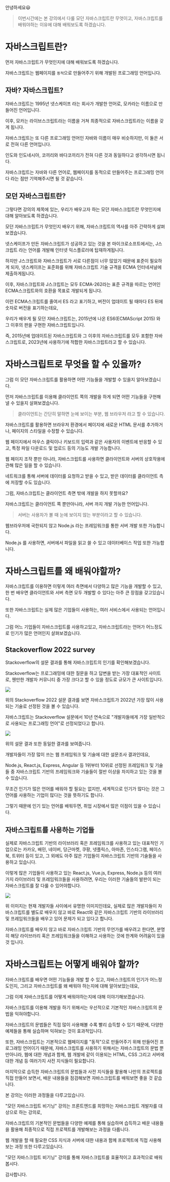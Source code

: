 안녕하세요😃

> 이번시간에는 본 강의에서 다룰 모던 자바스크립트란 무엇이고, 자바스크립트를 배워야하는 이유에 대해 배워보도록 하겠습니다.

# 자바스크립트란?

먼저 자바스크립트가 무엇인지에 대해 배워보도록 하겠습니다.

자바스크립트는 웹페이지를 `동적`으로 만들어주기 위해 개발된 프로그래밍 언어입니다.

## 자바? 자바스크립트?

자바스크립트는 1995년 넷스케이프 라는 회사가 개발한 언어로, 모카라는 이름으로 만들어진 언어입니다.

이후, 모카는 라이브스크립트라는 이름을 거쳐 최종적으로 자바스크립트라는 이름을 갖게 됩니다.

자바스크립트는 또 다른 프로그래밍 언어인 자바와 이름이 매우 비슷하지만, 이 둘은 서로 전혀 다른 언어입니다.

인도와 인도네시아, 코끼리와 바다코끼리가 전혀 다른 것과 동일하다고 생각하시면 됩니다.

자바스크립트는 자바와 다른 언어로, 웹페이지를 동적으로 만들어주는 프로그래밍 언어다 라는 점만 기억해주시면 될 것 같습니다.

## 모던 자바스크립트란?

그렇다면 강의의 제목에 있는, 우리가 배우고자 하는 모던 자바스크립트란 무엇인지에 대해 알아보도록 하겠습니다.

모던 자바스크립트가 무엇인지 배우기 위해, 자바스크립트의 역사를 아주 간략하게 살펴보겠습니다.

넷스케이프가 만든 자바스크립트가 성공하고 있는 것을 본 마이크로소프트에서는, J스크립트 라는 언어를 개발해 인터넷 익스플로러에 탑재하게됩니다.

하지만 J스크립트와 자바스크립트가 서로 다른점이 너무 많았기 때문에 표준이 필요하게 되자, 넷스케이프는 표준화를 위해 자바스크립트 기술 규격을 ECMA 인터네셔널에 제출하게됩니다.

이후, 자바스크립트와 J스크립트는 모두 ECMA-262라는 표준 규격을 따르는 언어인 ECMA스크립트와의 호환을 목표로 개발되게 됩니다.

이런 ECMA스크립트를 줄여서 ES 라고 표기하고, 버전이 업데이트 될 때마다 ES 뒤에 숫자로 버전을 표기하는데요,

우리가 배우게 될 모던 자바스크립트는, 2015년에 나온 ES6(ECMAScript 2015) 와 그 이후의 판을 구현한 자바스크립트입니다.

즉, 2015년에 업데이트된 자바스크립트와 그 이후의 자바스크립트를 모두 포함한 자바스크립트로, 2023년에 사용하기에 적합한 자바스크립트라고 할 수 있습니다.

# 자바스크립트로 무엇을 할 수 있을까?

그럼 이 모던 자바스크립트를 활용하면 어떤 기능들을 개발할 수 있을지 알아보겠습니다.

먼저 자바스크립트를 이용해 클라이언트 쪽의 개발을 하게 되면 어떤 기능들을 구현해 낼 수 있을지 살펴보겠습니다.

> 클라이언트는 간단히 말하면 눈에 보이는 부분, 웹 브라우저 라고 할 수 있습니다.

자바스크립트를 활용하면 브라우저 환경에서 페이지에 새로운 HTML 문서를 추가하거나, 페이지의 스타일을 수정할 수 있습니다.

웹 페이지에서 마우스 클릭이나 키보드의 입력과 같은 사용자의 이벤트에 반응할 수 있고, 특정 파일 다운로드 및 업로드 등의 기능도 개발 가능합니다.

웹 페이지 조작 뿐만 아니라, 자바스크립트를 사용하면 클라이언트와 서버의 상호작용에 관해 많은 일을 할 수 있습니다.

네트워크를 통해 서버에 데이터를 요청하고 받을 수 있고, 받은 데이터를 클라이언트 측에 저장할 수도 있습니다.

그럼, 자바스크립트는 클라이언트 측면 밖에 개발을 하지 못할까요?

자바스크립트는 클라이언트 쪽 뿐만아니라, 서버 까지 개발 가능한 언어입니다.

> 서버는 사용자가 볼 때 눈에 보이지 않는 부분이라고 할 수 있습니다.

웹브라우저에 국한되지 않고 Node.js 라는 프레임워크를 통한 서버 개발 또한 가능합니다.

Node.js 를 사용하면, 서버에서 파일을 읽고 쓸 수 있고 데이터베이스 작업 또한 가능합니다.

# 자바스크립트를 왜 배워야할까?

자바스크립트를 이용하면 이렇게 여러 측면에서 다양하고 많은 기능을 개발할 수 있고, 한 번 배우면 클라이언트와 서버 측면 모두 개발할 수 있다는 아주 큰 장점을 갖고있습니다.

또한 자바스크립트는 실제 많은 기업들이 사용하는, 여러 서비스에서 사용되는 언어입니다.

그럼 어느 기업들이 자바스크립트를 사용하고있고, 자바스크립트라는 언어가 어느정도로 인기가 많은 언어인지 살펴보겠습니다.

## Stackoverflow 2022 survey

Stackoverflow의 설문 결과를 통해 자바스크립트의 인기를 확인해보겠습니다.

Stackoverflow는 프로그래밍에 대한 질문을 하고 답변을 받는 가장 대표적인 사이트로, 웬만한 개발자 커뮤니티 중 가장 크다고 할 수 있을 정도로 규모가 큰 사이트입니다.

![](https://velog.velcdn.com/images/hbin12212/post/894d8414-9314-42a6-bf03-ea50765d8026/image.png)

위의 Stackoverflow 2022 설문 결과를 보면 자바스크립트가 2022년 가장 많이 사용되는 기술로 선정된 것을 볼 수 있습니다.

자바스크립트는 Stackoverflow 설문에서 10년 연속으로 "개발자들에게 가장 일반적으로 사용되는 프로그래밍 언어"로 선정되었다고 합니다.

![](https://velog.velcdn.com/images/hbin12212/post/7ed4ec77-4694-4fd1-9bc2-c4d9c41c5a32/image.png)

위의 설문 결과 또한 동일한 결과를 보여줍니다.

개발자들이 가장 많이 쓰는 웹 프레임워크 및 기술에 대한 설문조사 결과인데요,

Node.js, React.js, Express, Angular 등 1위부터 10위로 선정된 프레임워크 및 기술 들 중 자바스크립트 기반의 프레임워크와 기술들이 절반 이상을 차지하고 있는 것을 볼 수 있습니다.

무조건 인기가 많은 언어를 배워야 할 필요는 없지만, 세계적으로 인기가 많다는 것은 그 언어를 사용하는 기업이 많다는 것을 뜻하기도 합니다.

그렇기 때문에 인기 있는 언어를 배워두면, 취업 시장에서 많은 이점이 있을 수 있습니다.

## 자바스크립트를 사용하는 기업들

실제로 자바스크립트 기반의 라이브러리 혹은 프레임워크를 사용하고 있는 대표적인 기업으로는 카카오, 배민, 네이버, 당근마켓, 쿠팡, 넷플릭스, 아마존, 인스타그램, 페이스북, 트위터 등이 있고, 그 외에도 아주 많은 기업들이 자바스크립트 기반의 기술들을 사용하고 있습니다.

이렇게 많은 기업들이 사용하고 있는 React.js, Vue.js, Express, Node.js 등의 여러가지 라이브러리 및 프레임워크들을 사용하려면, 우리는 이러한 기술들의 발판이 되는 자바스크립트를 잘 다룰 수 있어야합니다.

![](https://velog.velcdn.com/images/hbin12212/post/971f526b-d909-4e4b-9f47-92e196161068/image.png)

위 이미지는 현재 개발자들 사이에서 유명한 이미지인데요, 실제로 많은 개발자들이 자바스크립트를 별도로 배우지 않고 바로 React와 같은 자바스크립트 기반의 라이브러리 및 프레임워크들을 배우고 있어 문제가 되고 있다고 합니다.

자바스크립트를 배우지 않고 바로 자바스크립트 기반의 무언가를 배우려고 한다면, 분명히 해당 라이브러리 혹은 프레임워크들을 이해하고 사용하는 것에 한계와 어려움이 있을 것 입니다.

# 자바스크립트는 어떻게 배워야 할까?

자바스크립트를 배우면 어떤 기능들을 개발 할 수 있고, 자바스크립트의 인기가 어느정도인지, 그리고 자바스크립트를 왜 배워야 하는지에 대해 알아보았는데요,

그럼 이제 자바스크립트를 어떻게 배워야하는지에 대해 이야기해보겠습니다.

자바스크립트를 이용해 개발을 하기 위해서는 우선적으로 기본적인 자바스크립트의 문법을 익혀야합니다.

자바스크립트의 문법들은 직접 많이 사용해볼 수록 빨리 습득할 수 있기 때문에, 다양한 예제들을 통해 실습하며 익혀보는 것이 효과적입니다.

또한, 자바스크립트는 기본적으로 웹페이지를 "동적"으로 만들어주기 위해 만들어진 프로그래밍 언어이기 때문에,
자바스크립트를 사용하기 위해서는 자바스크립트의 문법 뿐만아니라, 웹에 대한 개념과 함께, 웹 개발에 같이 이용되는 HTML, CSS 그리고 서버에 대한 개념 등 여러가지 사전 지식들이 필요합니다.

마지막으로 습득한 자바스크립트의 문법들과 사전 지식들을 활용해 나만의 프로젝트를 직접 만들어 보면서, 배운 내용들을 점검해보면 자바스크립트를 배워보면 좋을 것 같습니다.

본 강의는 이러한 과정들을 다루고있습니다.

"모던 자바스크립트 비기닝" 강의는 프론트엔드를 희망하는 자바스크립트 개발자를 대상으로 하는 강의로,

자바스크립트의 기본적인 문법들을 다양한 예제를 통해 실습하며 습득하고 배운 내용들을 활용해 최종적으로 직접 프로젝트를 개발해보는 과정을 다룹니다.

웹 개발을 할 때 필요한 CSS 지식과 서버에 대한 내용과 함께 프로젝트에 직접 사용해보는 과정 또한 다루고있습니다.

"모던 자바스크립트 비기닝" 강의를 통해 자바스크립트를 효율적이고 효과적으로 배워봅시다.

감사합니다.
